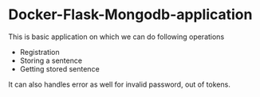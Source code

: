 # Docker-Flask-Mongodb-application

This is basic application on which we can do following operations

  - Registration
  - Storing a sentence
  - Getting stored sentence

It can also handles error as well for invalid password, out of tokens.
